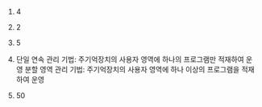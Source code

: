 1) 4

2) 2

3) 5

4) 단일 연속 관리 기법: 주기억장치의 사용자 영역에 하나의 프로그램만 적재하여 운영
	분할 영역 관리 기법: 주기억장치의 사용자 영역에 하나 이상의 프로그램을 적재하여 운영

5) 50